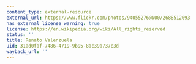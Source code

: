 ```yaml
---
content_type: external-resource
external_url: https://www.flickr.com/photos/94055276@N00/2688512093
has_external_license_warning: true
license: https://en.wikipedia.org/wiki/All_rights_reserved
status: ''
title: Renato Valenzuela
uid: 31ad0faf-7486-4719-9b95-8ac39a737c3d
wayback_url: ''
---
```


